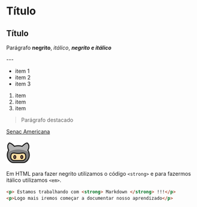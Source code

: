 <!-- Bora começar -->
<!-- Markdown -->
#  Título
## Título

Parágrafo **negrito**, *itálico*, ***negrito e itálico***

--- <!-- linha -->

- item 1
- item 2
- item 3

1. item
2. item
3. item

>Parágrafo destacado

[Senac Americana](https://sp.senac.br/americana)

![Ícone dev](ico.png)

Em HTML para fazer negrito utilizamos o código `<strong>` e para fazermos itálico utilizamos `<em>`.

```html
<p> Estamos trabalhando com <strong> Markdown </strong> !!!</p>
<p>Logo mais iremos começar a documentar nosso aprendizado</p>
```


